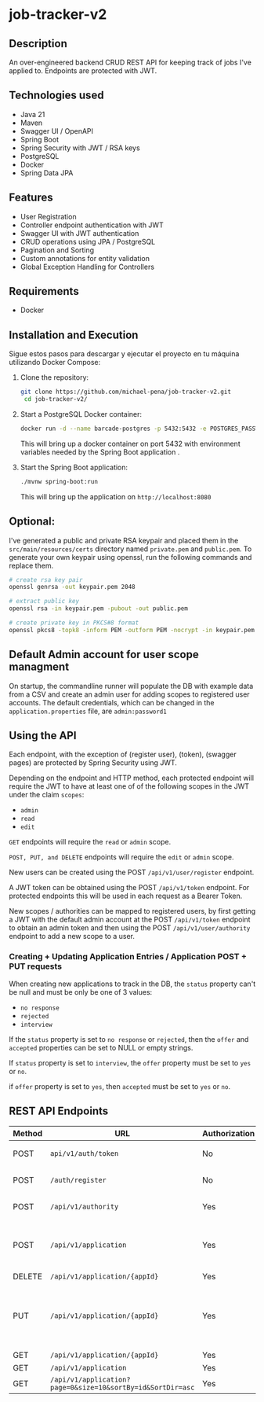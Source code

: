 # job-tracker-v2

## Description

An over-engineered backend CRUD REST API for keeping track of jobs I've applied to. Endpoints are protected with JWT.

## Technologies used

- Java 21
- Maven
- Swagger UI / OpenAPI
- Spring Boot
- Spring Security with JWT / RSA keys
- PostgreSQL
- Docker
- Spring Data JPA

## Features

- User Registration
- Controller endpoint authentication with JWT
- Swagger UI with JWT authentication
- CRUD operations using JPA / PostgreSQL
- Pagination and Sorting
- Custom annotations for entity validation
- Global Exception Handling for Controllers

## Requirements

- Docker

## Installation and Execution

Sigue estos pasos para descargar y ejecutar el proyecto en tu máquina utilizando Docker Compose:

1. Clone the repository:

    ```bash
    git clone https://github.com/michael-pena/job-tracker-v2.git
     cd job-tracker-v2/
    ```

2. Start a PostgreSQL Docker container:

    ```bash
    docker run -d --name barcade-postgres -p 5432:5432 -e POSTGRES_PASSWORD=54321 -e POSTGRES_USER=barcadeAdmin -e POSTGRES_DB=barcade postgres    
    ```

   This will bring up a docker container on port 5432 with environment variables needed by the Spring Boot application .

3. Start the Spring Boot application:

    ```bash
    ./mvnw spring-boot:run
    ```
    This will bring up the application on `http://localhost:8080`

## Optional:

I've generated a public and private RSA keypair and placed them in the `src/main/resources/certs` directory named `private.pem` and `public.pem`. To generate your own keypair using openssl, run the following commands and replace them.

```bash
# create rsa key pair
openssl genrsa -out keypair.pem 2048

# extract public key
openssl rsa -in keypair.pem -pubout -out public.pem

# create private key in PKCS#8 format
openssl pkcs8 -topk8 -inform PEM -outform PEM -nocrypt -in keypair.pem -out private.pem
```

## Default Admin account for user scope managment

On startup, the commandline runner will populate the DB with example data from a CSV and create an admin user for adding scopes to registered user accounts. The default credentials, which can be changed in the `application.properties` file, are `admin:password1`

## Using the API

Each endpoint, with the exception of (register user), (token), (swagger pages) are protected by Spring Security using JWT.

Depending on the endpoint and HTTP method, each protected endpoint will require the JWT to have at least one of of the following scopes in the JWT under the claim `scopes`:
- `admin`
- `read`
- `edit`

`GET` endpoints will require the `read` or `admin` scope.

`POST, PUT, and DELETE` endpoints will require the `edit` or `admin` scope.

New users can be created using the POST `/api/v1/user/register` endpoint.

A JWT token can be obtained using the POST `/api/v1/token` endpoint. For protected endpoints this will be used in each request as a Bearer Token.

New scopes / authorities can be mapped to registered users, by first getting a JWT with the default admin account at the POST `/api/v1/token` endpoint to obtain an admin token and then using the POST `/api/v1/user/authority` endpoint to add a new scope to a user.

### Creating + Updating Application Entries / Application POST + PUT requests

When creating new applications to track in the DB, the `status` property can't be null and must be only be one of 3 values:
- `no response`
- `rejected`
- `interview`



If the `status` property is set to `no response` or `rejected`, then the `offer` and `accepted` properties can be set to NULL or empty strings.

If `status` property is set to `interview`, the `offer` property must be set to `yes` or `no`.

if `offer` property is set to `yes`, then `accepted` must be set to `yes` or `no`.


## REST API Endpoints

| Method | URL                                          | Authorization| Body (JSON)                               |
|--------|----------------------------------------------|--------------|-------------------------------------------|
| POST   | `api/v1/auth/token`                          | No           | `{ "username": "admin", "password": "password1"}`                    |
| POST   | `/auth/register`                             | No           | `{ "username": "mpena", "password": "123456" }`                      |
| POST   | `/api/v1/authority`                          | Yes          | `{ "username": "mpena", "authority": "read" }`                       |
| POST   | `/api/v1/application`                        | Yes          | `{ "company": "netflix","position": "software engineer", "date": "1-25-25", "status": "no response"}` |
| DELETE | `/api/v1/application/{appId}`                | Yes          |                                                                      | 
| PUT    | `/api/v1/application/{appId}`                | Yes          | `{ "company": "netflix","position": "software engineer", "date": "1-25-25", "status": "interview", "offer": "yes", "accepted": "yes"}` |
| GET   | `/api/v1/application/{appId}`                 | Yes          |                                                                      |
| GET   | `/api/v1/application`                         | Yes          |                                                                      |
| GET   | `/api/v1/application?page=0&size=10&sortBy=id&SortDir=asc`| Yes           |                                                         |
